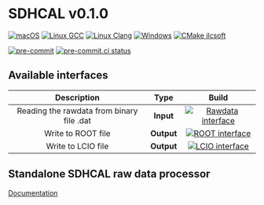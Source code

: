 # SDHCAL v0.1.0 #

[![macOS](https://github.com/SDHCAL/streamout/workflows/macOS/badge.svg)](https://github.com/SDHCAL/streamout/actions/workflows/macOS.yml)
[![Linux GCC](https://github.com/SDHCAL/streamout/workflows/Linux%20GCC/badge.svg)](https://github.com/SDHCAL/streamout/actions/workflows/Linux-gcc.yml)
[![Linux Clang](https://github.com/SDHCAL/streamout/workflows/Linux%20Clang/badge.svg)](https://github.com/SDHCAL/streamout/actions/workflows/Linux-clang.yml)
[![Windows](https://github.com/SDHCAL/streamout/workflows/Windows/badge.svg)](https://github.com/SDHCAL/streamout/actions/workflows/Windows.yml)
[![CMake ilcsoft](https://github.com/SDHCAL/streamout/actions/workflows/CMake-ilcsoft.yml/badge.svg)](https://github.com/SDHCAL/streamout/actions/workflows/CMake-ilcsoft.yml)

[![pre-commit](https://img.shields.io/badge/pre--commit-enabled-brightgreen?logo=pre-commit&logoColor=white)](https://github.com/pre-commit/pre-commit)
[![pre-commit.ci status](https://results.pre-commit.ci/badge/github/SDHCAL/streamout/main.svg)](https://results.pre-commit.ci/latest/github/SDHCAL/streamout/main)

## Available interfaces ##

|                Description                |    Type    |                                                                                           Build                                                                                            |
|:-----------------------------------------:|:----------:|:------------------------------------------------------------------------------------------------------------------------------------------------------------------------------------------:|
| Reading the rawdata from binary file .dat | **Input**  | [![Rawdata interface](https://github.com/SDHCAL/streamout/actions/workflows/Rawdata-interface.yml/badge.svg)](https://github.com/SDHCAL/streamout/actions/workflows/Rawdata-interface.yml) |
|            Write to ROOT file             | **Output** |     [![ROOT interface](https://github.com/SDHCAL/streamout/actions/workflows/ROOT-interface.yml/badge.svg)](https://github.com/SDHCAL/streamout/actions/workflows/ROOT-interface.yml)      |
|            Write to LCIO file             | **Output** |     [![LCIO interface](https://github.com/SDHCAL/streamout/actions/workflows/LCIO-interface.yml/badge.svg)](https://github.com/SDHCAL/streamout/actions/workflows/LCIO-interface.yml)      |

## Standalone SDHCAL raw data processor ##

[Documentation](https://sdhcal.github.io/docs/streamout)
